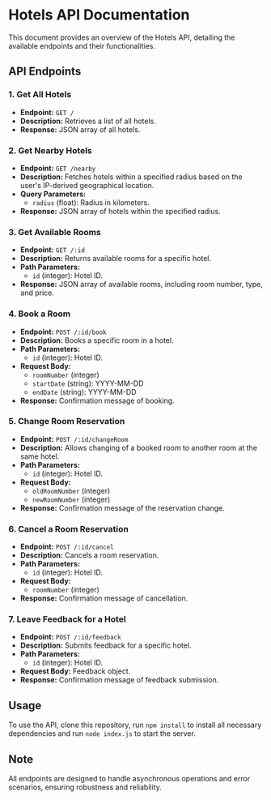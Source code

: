 # Hotels API Documentation

This document provides an overview of the Hotels API, detailing the available endpoints and their functionalities.

## API Endpoints

### 1. Get All Hotels

- **Endpoint:** `GET /`
- **Description:** Retrieves a list of all hotels.
- **Response:** JSON array of all hotels.

### 2. Get Nearby Hotels

- **Endpoint:** `GET /nearby`
- **Description:** Fetches hotels within a specified radius based on the user's IP-derived geographical location.
- **Query Parameters:**
  - `radius` (float): Radius in kilometers.
- **Response:** JSON array of hotels within the specified radius.

### 3. Get Available Rooms

- **Endpoint:** `GET /:id`
- **Description:** Returns available rooms for a specific hotel.
- **Path Parameters:**
  - `id` (integer): Hotel ID.
- **Response:** JSON array of available rooms, including room number, type, and price.

### 4. Book a Room

- **Endpoint:** `POST /:id/book`
- **Description:** Books a specific room in a hotel.
- **Path Parameters:**
  - `id` (integer): Hotel ID.
- **Request Body:**
  - `roomNumber` (integer)
  - `startDate` (string): YYYY-MM-DD
  - `endDate` (string): YYYY-MM-DD
- **Response:** Confirmation message of booking.

### 5. Change Room Reservation

- **Endpoint:** `POST /:id/changeRoom`
- **Description:** Allows changing of a booked room to another room at the same hotel.
- **Path Parameters:**
  - `id` (integer): Hotel ID.
- **Request Body:**
  - `oldRoomNumber` (integer)
  - `newRoomNumber` (integer)
- **Response:** Confirmation message of the reservation change.

### 6. Cancel a Room Reservation

- **Endpoint:** `POST /:id/cancel`
- **Description:** Cancels a room reservation.
- **Path Parameters:**
  - `id` (integer): Hotel ID.
- **Request Body:**
  - `roomNumber` (integer)
- **Response:** Confirmation message of cancellation.

### 7. Leave Feedback for a Hotel

- **Endpoint:** `POST /:id/feedback`
- **Description:** Submits feedback for a specific hotel.
- **Path Parameters:**
  - `id` (integer): Hotel ID.
- **Request Body:** Feedback object.
- **Response:** Confirmation message of feedback submission.

## Usage

To use the API, clone this repository, run `npm install` to install all necessary dependencies and run `node index.js` to start the server.

## Note

All endpoints are designed to handle asynchronous operations and error scenarios, ensuring robustness and reliability.

